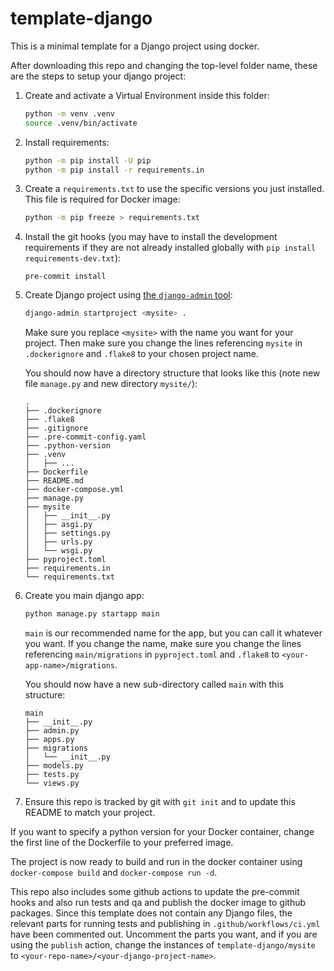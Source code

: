 # template-django

This is a minimal template for a Django project using docker.

After downloading this repo and changing the top-level folder name, these are the steps to setup your django project:

 1. Create and activate a Virtual Environment inside this folder:

    ```bash
    python -m venv .venv
    source .venv/bin/activate
    ```

 1. Install requirements:

    ```bash
    python -m pip install -U pip
    python -m pip install -r requirements.in
    ```

 1. Create a `requirements.txt` to use the specific versions you just installed. This file is required for Docker image:

    ```bash
    python -m pip freeze > requirements.txt
    ```

 1. Install the git hooks (you may have to install the development requirements if they are not already installed globally with `pip install requirements-dev.txt`):

    ```
    pre-commit install
    ```

 1. Create Django project using [the `django-admin` tool](https://docs.djangoproject.com/en/4.0/ref/django-admin/#startproject):

    ```bash
    django-admin startproject <mysite> .
    ```

    Make sure you replace `<mysite>` with the name you want for your project. Then make sure you change the lines referencing `mysite` in `.dockerignore` and `.flake8` to your chosen project name.

    You should now have a directory structure that looks like this (note new file `manage.py` and new directory `mysite/`):

    ```
    .
    ├── .dockerignore
    ├── .flake8
    ├── .gitignore
    ├── .pre-commit-config.yaml
    ├── .python-version
    ├── .venv
    │   ├── ...
    ├── Dockerfile
    ├── README.md
    ├── docker-compose.yml
    ├── manage.py
    ├── mysite
    │   ├── __init__.py
    │   ├── asgi.py
    │   ├── settings.py
    │   ├── urls.py
    │   └── wsgi.py
    ├── pyproject.toml
    ├── requirements.in
    └── requirements.txt
    ```

 1. Create you main django app:

    ```bash
    python manage.py startapp main
    ```

    `main` is our recommended name for the app, but you can call it whatever you want. If you change the name, make sure you change the lines referencing `main/migrations` in `pyproject.toml` and `.flake8` to `<your-app-name>/migrations`.

    You should now have a new sub-directory called `main` with this structure:

    ```
    main
    ├── __init__.py
    ├── admin.py
    ├── apps.py
    ├── migrations
    │   └── __init__.py
    ├── models.py
    ├── tests.py
    └── views.py
    ```

 1. Ensure this repo is tracked by git with `git init` and to update this README to match your project.

If you want to specify a python version for your Docker container, change the first line of the Dockerfile to your preferred image.

The project is now ready to build and run in the docker container using `docker-compose build` and `docker-compose run -d`.

This repo also includes some github actions to update the pre-commit hooks and also run tests and qa and publish the docker image to github packages. Since this template does not contain any Django files, the relevant parts for running tests and publishing in `.github/workflows/ci.yml` have been commented out. Uncomment the parts you want, and if you are using the `publish` action, change the instances of `template-django/mysite` to `<your-repo-name>/<your-django-project-name>`.
